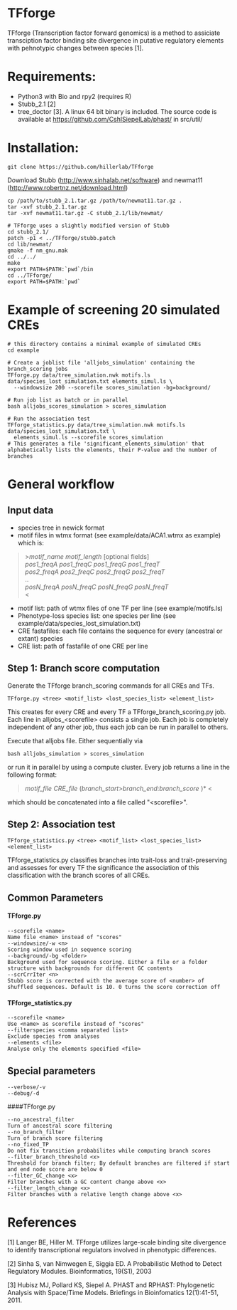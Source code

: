 # TFforge

TFforge (Transcription factor forward genomics) is a method to assiciate transciption factor binding site divergence in putative regulatory elements with pehnotypic changes between species [1].

# Requirements:
* Python3 with Bio and rpy2 (requires R)
* Stubb_2.1 [2]
* tree_doctor [3]. A linux 64 bit binary is included. The source code is available at https://github.com/CshlSiepelLab/phast/ in src/util/

# Installation:

`git clone https://github.com/hillerlab/TFforge`

Download Stubb (http://www.sinhalab.net/software) and newmat11 (http://www.robertnz.net/download.html)
```
cp /path/to/stubb_2.1.tar.gz /path/to/newmat11.tar.gz .
tar -xvf stubb_2.1.tar.gz
tar -xvf newmat11.tar.gz -C stubb_2.1/lib/newmat/

# TFforge uses a slightly modified version of Stubb
cd stubb_2.1/
patch -p1 < ../TFforge/stubb.patch
cd lib/newmat/
gmake -f nm_gnu.mak
cd ../../
make
export PATH=$PATH:`pwd`/bin
cd ../TFforge/
export PATH=$PATH:`pwd`
```

# Example of screening 20 simulated CREs
```
# this directory contains a minimal example of simulated CREs
cd example

# Create a joblist file 'alljobs_simulation' containing the branch_scoring jobs
TFforge.py data/tree_simulation.nwk motifs.ls data/species_lost_simulation.txt elements_simul.ls \
  --windowsize 200 --scorefile scores_simulation -bg=background/

# Run job list as batch or in parallel 
bash alljobs_scores_simulation > scores_simulation

# Run the association test
TFforge_statistics.py data/tree_simulation.nwk motifs.ls data/species_lost_simulation.txt \
  elements_simul.ls --scorefile scores_simulation
# This generates a file 'significant_elements_simulation' that alphabetically lists the elements, their P-value and the number of branches
```

# General workflow
## Input data
- species tree in newick format
- motif files in wtmx format (see example/data/ACA1.wtmx as example) which is: 
> \>*motif_name*	*motif_length*	[optional fields]  
> *pos1_freqA*	*pos1_freqC*	*pos1_freqG*	*pos1_freqT*  
> *pos2_freqA*	*pos2_freqC*	*pos2_freqG*	*pos2_freqT*  
> ..  
> *posN_freqA*	*posN_freqC*	*posN_freqG*	*posN_freqT*  
> \<  
- motif list: path of wtmx files of one TF per line (see example/motifs.ls)
- Phenotype-loss species list: one species per line (see example/data/species_lost_simulation.txt)
- CRE fastafiles: each file contains the sequence for every (ancestral or extant) species
- CRE list: path of fastafile of one CRE per line

## Step 1: Branch score computation
Generate the TFforge branch_scoring commands for all CREs and TFs.
```
TFforge.py <tree> <motif_list> <lost_species_list> <element_list>
```
This creates for every CRE and every TF a TFforge_branch_scoring.py job. Each line in alljobs_\<scorefile\> consists a single job. Each job is completely independent of any other job, thus each job can be run in parallel to others.

Execute that alljobs file. Either sequentially via
```
bash alljobs_simulation > scores_simulation
```
or run it in parallel by using a compute cluster.
Every job returns a line in the following format:  
> *motif_file*	*CRE_file*	(*branch_start*>*branch_end*:*branch_score*	)*	<  

which should be concatenated into a file called "\<scorefile\>".

## Step 2: Association test
```
TFforge_statistics.py <tree> <motif_list> <lost_species_list> <element_list>
```
TFforge_statistics.py classifies branches into trait-loss and trait-preserving and assesses for every TF the significance the association of this classification with the branch scores of all CREs.

## Common Parameters
#### TFforge.py
```
--scorefile <name>
Name file <name> instead of "scores"
--windowsize/-w <n>
Scoring window used in sequence scoring
--background/-bg <folder>
Background used for sequence scoring. Either a file or a folder structure with backgrounds for different GC contents
--scrCrrIter <n>
Stubb score is corrected with the average score of <number> of shuffled sequences. Default is 10. 0 turns the score correction off
```
#### TFforge_statistics.py
```
--scorefile <name>
Use <name> as scorefile instead of "scores"
--filterspecies <comma separated list>
Exclude species from analyses
--elements <file>
Analyse only the elements specified <file>
```

## Special parameters
```
--verbose/-v
--debug/-d
```

####TFforge.py
```
--no_ancestral_filter
Turn of ancestral score filtering
--no_branch_filter
Turn of branch score filtering
--no_fixed_TP
Do not fix transition probabilites while computing branch scores
--filter_branch_threshold <x>
Threshold for branch filter; By default branches are filtered if start and end node score are below 0
--filter_GC_change <x>
Filter branches with a GC content change above <x>
--filter_length_change <x>
Filter branches with a relative length change above <x>
```
 
# References
[1] Langer BE, Hiller M. TFforge utilizes large-scale binding site divergence to identify transcriptional regulators involved in phenotypic differences. 

[2] Sinha S, van Nimwegen E, Siggia ED. A Probabilistic Method to Detect Regulatory Modules. Bioinformatics, 19(S1), 2003

[3] Hubisz MJ, Pollard KS, Siepel A. PHAST and RPHAST: Phylogenetic Analysis with Space/Time Models. Briefings in Bioinfomatics 12(1):41-51, 2011.

